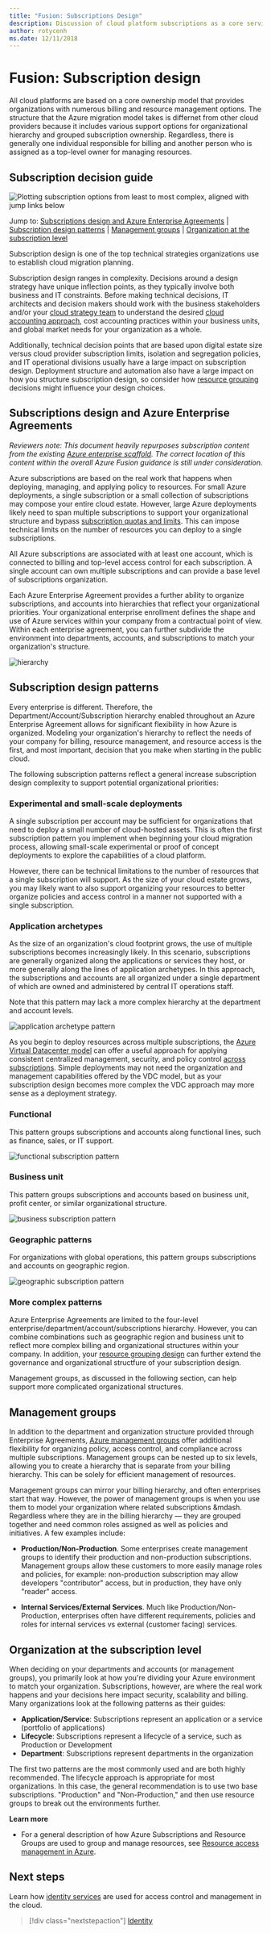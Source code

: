 ```yaml
---
title: "Fusion: Subscriptions Design" 
description: Discussion of cloud platform subscriptions as a core service in Azure migrations
author: rotycenh
ms.date: 12/11/2018
---
```


# Fusion: Subscription design

All cloud platforms are based on a core ownership model that provides organizations with numerous billing and resource management options. The structure that the Azure migration model takes is differnet from other cloud providers because it includes various support options for organizational hierarchy and grouped subscription ownership. Regardless, there is generally one individual responsible for billing and another person who is assigned as a top-level owner for managing resources.

## Subscription decision guide

![Plotting subscription options from least to most complex, aligned with jump links below](../../_images/discovery-guides/discovery-guide-subscriptions.png)

Jump to: [Subscriptions design and Azure Enterprise Agreements](#subscriptions-design-and-azure-enterprise-agreements) | [Subscription design patterns](#subscription-design-patterns) | [Management groups](#management-groups) | [Organization at the subscription level](#organization-at-the-subscription-level)

Subscription design is one of the top technical strategies organizations use to establish cloud migration planning. 

Subscription design ranges in complexity. Decisions around a design strategy have unique inflection points, as they typically involve both business and IT constraints. Before making technical decisions, IT architects and decision makers should work with the business stakeholders and/or your [cloud strategy team](../../culture-strategy/what-is-a-cloud-strategy-team.md) to understand the desired [cloud accounting approach](../../business-strategy/cloud-accounting.md), cost accounting practices within your business units, and global market needs for your organization as a whole. 

Additionally, technical decision points that are based upon digital estate size versus cloud provider subscription limits, isolation and segregation policies, and IT operational divisions usually have a large impact on subscription design. Deployment structure and automation also have a large impact on how you structure subscription design, so consider how [resource grouping](../resource-grouping/overview.md) decisions might influence your design choices.

## Subscriptions design and Azure Enterprise Agreements 

*Reviewers note: This document heavily repurposes subscription content from the existing [Azure enterprise scaffold](../../appendix/azure-scaffold.md). The correct location of this content within the overall Azure Fusion guidance is still under consideration.*

Azure subscriptions are based on the real work that happens when deploying, managing, and applying policy to resources. For small Azure deployments, a single subscription or a small collection of subscriptions may compose your entire cloud estate. However, large Azure deployments likely need to span multiple subscriptions to support your organizational structure and bypass [subscription quotas and limits](https://docs.microsoft.com/en-us/azure/azure-subscription-service-limits). This can impose technical limits on the number of resources you can deploy to a single subscriptions. 

All Azure subscriptions are associated with at least one account, which is connected to billing and top-level access control for each subscription. A single account can own multiple subscriptions and can provide a base level of subscriptions organization.

Each Azure Enterprise Agreement provides a further ability to organize subscriptions, and accounts into hierarchies that reflect your organizational priorities. Your organizational enterprise enrollment defines the shape and use of Azure services within your company from a contractual point of view. Within each enterprise agreement, you can further subdivide the environment into departments, accounts, and subscriptions to match your organization's structure.

![hierarchy](../../_images/infra-subscriptions/agreement.png)

## Subscription design patterns

Every enterprise is different. Therefore, the Department/Account/Subscription hierarchy enabled throughout an Azure Enterprise Agreement allows for significant flexibility in how Azure is organized. Modeling your organization's hierarchy to reflect the needs of your company for billing, resource management, and resource access is the first, and most important, decision that you make when starting in the public cloud.

The following subscription patterns reflect a general increase subscription design complexity to support potential organizational priorities:

### Experimental and small-scale deployments

A single subscription per account may be sufficient for organizations that need to deploy a small number of cloud-hosted assets. This is often the first subscription pattern you implement when beginning your cloud migration process, allowing small-scale experimental or proof of concept deployments to explore the capabilities of a cloud platform.

However, there can be technical limitations to the number of resources that a single subscription will support. As the size of your cloud estate grows, you may likely want to also support organizing your resources to better organize policies and access control in a manner not supported with a single subscription.

### Application archetypes

As the size of an organization's cloud footprint grows, the use of multiple subscriptions becomes increasingly likely. In this scenario, subscriptions are generally organized along the applications or services they host, or more generally along the lines of application archetypes. In this approach, the subscriptions and accounts are all organized under a single department of which are owned and administered by central IT operations staff. 

Note that this pattern may lack a more complex hierarchy at the department and account levels.  

![application archetype pattern](../../_images/infra-subscriptions/application.png)

As you begin to deploy resources across multiple subscriptions, the [Azure Virtual Datacenter model](../virtual-datacenter/overview.md) can offer a useful approach for applying consistent centralized management, security, and policy control [across subscriptions](vdc-subscriptions.md). Simple deployments may not need the organization and management capabilities offered by the VDC model, but as your subscription design becomes more complex the VDC approach may more sense as a deployment strategy.

### Functional

This pattern groups subscriptions and accounts along functional lines, such as finance, sales, or IT support. 

![functional subscription pattern](../../_images/infra-subscriptions/functional.png)

### Business unit

This pattern groups subscriptions and accounts based on business unit, profit center, or similar organizational structure.

![business subscription pattern](../../_images/infra-subscriptions/business.png)

### Geographic patterns

For organizations with global operations, this pattern groups subscriptions and accounts on geographic region.  

![geographic subscription pattern](../../_images/infra-subscriptions/geographic.png)

### More complex patterns

Azure Enterprise Agreements are limited to the four-level enterprise/department/account/subscriptions hierarchy. However, you can combine combinations such as geographic region and business unit to reflect more complex billing and organizational structures within your company. In addition, your [resource grouping design](../resource-grouping/overview.md) can further extend the governance and organizational structfure of your subscription design.

Management groups, as discussed in the following section, can help support more complicated organizational structures.

## Management groups

In addition to the department and organization structure provided through Enterprise Agreements, [Azure management groups](https://docs.microsoft.com/en-us/azure/governance/management-groups/index) offer additional flexibility for organizing policy, access control, and compliance across multiple subscriptions. Management groups can be nested up to six levels, allowing you to create a hierarchy that is separate from your billing hierarchy. This can be solely for efficient management of resources. 

Management groups can mirror your billing hierarchy, and often enterprises start that way. However, the power of management groups is when you use them to model your organization where related subscriptions &mdash. Regardless where they are in the billing hierarchy &mdash; they are grouped together and need common roles assigned as well as policies and initiatives. A few examples include:

* **Production/Non-Production**. Some enterprises create management groups to identify their production and non-production subscriptions. Management groups allow these customers to more easily manage roles and policies, for example: non-production subscription may allow developers "contributor" access, but in production, they have only "reader" access.

* **Internal Services/External Services**. Much like Production/Non-Production, enterprises often have different requirements, policies and roles for internal services vs external (customer facing) services.

## Organization at the subscription level

When deciding on your departments and accounts (or management groups), you primarily look at how you're dividing your Azure environment to match your organization. Subscriptions, however, are where the real work happens and your decisions here impact security, scalability and billing. Many organizations look at the following patterns as their guides:

* **Application/Service**: Subscriptions represent an application or a service (portfolio of applications)
* **Lifecycle**: Subscriptions represent a lifecycle of a service, such as Production or Development
* **Department**: Subscriptions represent departments in the organization

The first two patterns are the most commonly used and are both highly recommended. The lifecycle approach is appropriate for most organizations. In this case, the general recommendation is to use two base subscriptions. "Production" and "Non-Production," and then use resource groups to break out the environments further.

**Learn more**

-   For a general description of how Azure Subscriptions and Resource Groups are used to
    group and manage resources, see [Resource access management in
    Azure](../../getting-started/azure-resource-access.md).


## Next steps

Learn how [identity services](../identity/overview.md) are used for access control and management in the cloud.

> [!div class="nextstepaction"]
> [Identity](../identity/overview.md)

